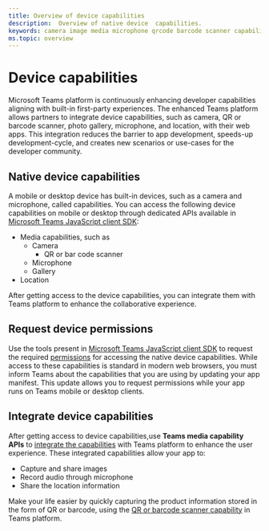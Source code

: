 ```yaml
---
title: Overview of device capabilities
description:  Overview of native device  capabilities.
keywords: camera image media microphone qrcode barcode scanner capabilities native device permissions 
ms.topic: overview
---
```


# Device capabilities 

Microsoft Teams platform is continuously enhancing developer capabilities aligning with built-in first-party experiences. The enhanced Teams platform allows partners to integrate device capabilities, such as camera, QR or barcode scanner, photo gallery, microphone, and location, with their web apps. This integration reduces the barrier to app development, speeds-up development-cycle, and creates new scenarios or use-cases for the developer community.

## Native device capabilities

A mobile or desktop device has built-in devices, such as a camera and microphone, called capabilities. You can access the following device capabilities on mobile or desktop through dedicated APIs available in [Microsoft Teams JavaScript client SDK](/javascript/api/overview/msteams-client?view=msteams-client-js-latest&preserve-view=true):
* Media capabilities, such as
    * Camera
        * QR or bar code scanner
    * Microphone
    * Gallery
* Location

After getting access to the device capabilities, you can integrate them with Teams platform to enhance the collaborative experience. 

## Request device permissions

Use the tools present in [Microsoft Teams JavaScript client SDK](/javascript/api/overview/msteams-client?view=msteams-client-js-latest&preserve-view=true) to  request the required  [permissions](native-device-permissions.md) for  accessing the native device capabilities. While access to these capabilities is standard in modern web browsers, you must inform Teams about the capabilities that you are using by updating your app manifest. This update allows you to request permissions while your app runs on Teams mobile or desktop clients.
 
 ## Integrate device capabilities

After getting access to device capabilities,use **Teams media capability APIs** to [integrate the capabilities](mobile-camera-image-permissions.md) with Teams platform to enhance the user experience. These integrated capabilities allow your app to:

* Capture and share images
* Record audio through microphone
* Share the location information

Make your life easier by quickly capturing the product information stored in the form of QR or barcode, using the [QR or barcode scanner capability](qr-barcode-scanner-capability.md) in Teams platform.




